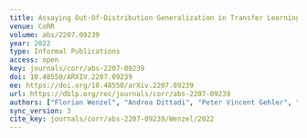 ```yaml
---
title: Assaying Out-Of-Distribution Generalization in Transfer Learning.
venue: CoRR
volume: abs/2207.09239
year: 2022
type: Informal Publications
access: open
key: journals/corr/abs-2207-09239
doi: 10.48550/ARXIV.2207.09239
ee: https://doi.org/10.48550/arXiv.2207.09239
url: https://dblp.org/rec/journals/corr/abs-2207-09239
authors: ["Florian Wenzel", "Andrea Dittadi", "Peter Vincent Gehler", "Carl-Johann Simon-Gabriel", "Max Horn", "Dominik Zietlow", "David Kernert", "Chris Russell", "Thomas Brox", "Bernt Schiele", "Bernhard Sch\u00f6lkopf", "Francesco Locatello"]
sync_version: 3
cite_key: journals/corr/abs-2207-09239/Wenzel/2022
---
```

